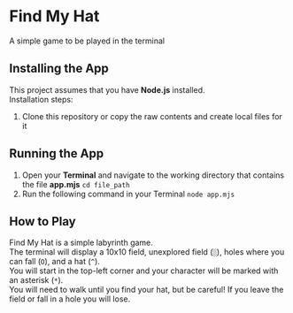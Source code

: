 # Find My Hat

A simple game to be played in the terminal

## Installing the App

This project assumes that you have __Node.js__ installed.  
Installation steps:  
 1. Clone this repository or copy the raw contents and create local files for it

## Running the App

 1. Open your __Terminal__ and navigate to the working directory that contains the file __app.mjs__ `cd file_path`  
 2. Run the following command in your Terminal `node app.mjs`  

## How to Play

Find My Hat is a simple labyrinth game.  
The terminal will display a 10x10 field, unexplored field (`░`), holes where you can fall (`O`), and a hat (`^`).  
You will start in the top-left corner and your character will be marked with an asterisk (`*`).  
You will need to walk until you find your hat, but be careful! If you leave the field or fall in a hole you will lose.
